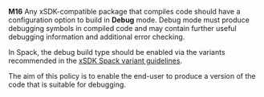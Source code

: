 **M16** Any xSDK-compatible package that compiles code should have a configuration option to build in **Debug** mode. Debug mode must produce debugging symbols in compiled code and may contain further useful debugging information and additional error checking.

In Spack, the debug build type should be enabled via the variants recommended in the [xSDK Spack variant guidelines](../installation_policies/xSDK_spack_variant_guidelines.md).

The aim of this policy is to enable the end-user to produce a version of the code that is suitable for debugging.
